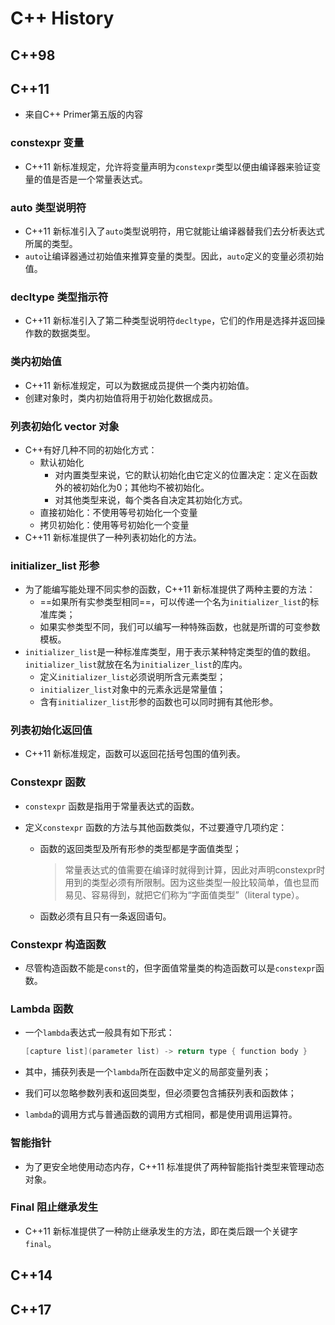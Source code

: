 # C++ History

## C++98

## C++11

+ 来自C++ Primer第五版的内容

### constexpr 变量

+ C++11 新标准规定，允许将变量声明为`constexpr`类型以便由编译器来验证变量的值是否是一个常量表达式。

### auto 类型说明符

+ C++11 新标准引入了`auto`类型说明符，用它就能让编译器替我们去分析表达式所属的类型。
+ `auto`让编译器通过初始值来推算变量的类型。因此，`auto`定义的变量必须初始值。

### decltype 类型指示符

+ C++11 新标准引入了第二种类型说明符`decltype`，它们的作用是选择并返回操作数的数据类型。

### 类内初始值

+ C++11 新标准规定，可以为数据成员提供一个类内初始值。
+ 创建对象时，类内初始值将用于初始化数据成员。

### 列表初始化 vector 对象

+ C++有好几种不同的初始化方式：
  - 默认初始化
    * 对内置类型来说，它的默认初始化由它定义的位置决定：定义在函数外的被初始化为0；其他均不被初始化。
    * 对其他类型来说，每个类各自决定其初始化方式。
  - 直接初始化：不使用等号初始化一个变量
  - 拷贝初始化：使用等号初始化一个变量
+ C++11 新标准提供了一种列表初始化的方法。

### initializer_list 形参

+ 为了能编写能处理不同实参的函数，C++11 新标准提供了两种主要的方法：
  - ==如果所有实参类型相同==，可以传递一个名为`initializer_list`的标准库类；
  - 如果实参类型不同，我们可以编写一种特殊函数，也就是所谓的可变参数模板。
+ `initializer_list`是一种标准库类型，用于表示某种特定类型的值的数组。`initializer_list`就放在名为`initializer_list`的库内。
  - 定义`initializer_list`必须说明所含元素类型；
  - `initializer_list`对象中的元素永远是常量值；
  - 含有`initializer_list`形参的函数也可以同时拥有其他形参。

### 列表初始化返回值

+ C++11 新标准规定，函数可以返回花括号包围的值列表。

### Constexpr 函数

+ `constexpr` 函数是指用于常量表达式的函数。

+ 定义`constexpr` 函数的方法与其他函数类似，不过要遵守几项约定：
  
  - 函数的返回类型及所有形参的类型都是字面值类型；
    
    > 常量表达式的值需要在编译时就得到计算，因此对声明constexpr时用到的类型必须有所限制。因为这些类型一般比较简单，值也显而易见、容易得到，就把它们称为“字面值类型”（literal type）。
  
  - 函数必须有且只有一条返回语句。

### Constexpr 构造函数

+ 尽管构造函数不能是`const`的，但字面值常量类的构造函数可以是`constexpr`函数。

### Lambda 函数

+ 一个`lambda`表达式一般具有如下形式：
  
  ```c++
  [capture list](parameter list) -> return type { function body }
  ```

+ 其中，捕获列表是一个`lambda`所在函数中定义的局部变量列表；

+ 我们可以忽略参数列表和返回类型，但必须要包含捕获列表和函数体；

+ `lambda`的调用方式与普通函数的调用方式相同，都是使用调用运算符。

### 智能指针

+ 为了更安全地使用动态内存，C++11 标准提供了两种智能指针类型来管理动态对象。

### Final 阻止继承发生

+ C++11 新标准提供了一种防止继承发生的方法，即在类后跟一个关键字`final`。

## C++14

## C++17